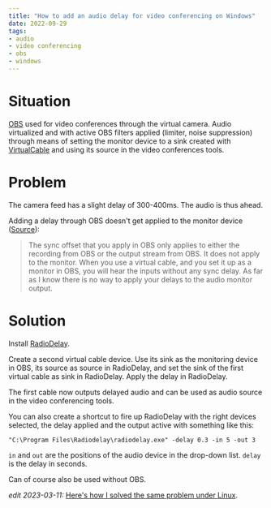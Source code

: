 ```yaml
---
title: "How to add an audio delay for video conferencing on Windows"
date: 2022-09-29
tags: 
- audio
- video conferencing
- obs
- windows
---
```


# Situation

[OBS](https://obsproject.com/) used for video conferences through the virtual camera. Audio virtualized and with active OBS filters applied (limiter, noise suppression) through means of setting the monitor device to a sink created with [VirtualCable](https://vac.muzychenko.net/en/) and using its source in the video conferences tools.

# Problem

The camera feed has a slight delay of 300-400ms. The audio is thus ahead.

Adding a delay through OBS doesn't get applied to the monitor device ([Source](https://obsproject.com/forum/threads/connecting-obs-with-zoom-without-av-syncing-issues.123960/post-469274)):

> The sync offset that you apply in OBS only applies to either the recording from OBS or the output stream from OBS. It does not apply to the monitor. When you use a virtual cable, and you set it up as a monitor in OBS, you will hear the inputs without any sync delay. As far as I know there is no way to apply your delays to the audio monitor output.

# Solution

Install [RadioDelay](https://www.daansystems.com/radiodelay/). 

Create a second virtual cable device. Use its sink as the monitoring device in OBS, its source as source in RadioDelay, and set the sink of the first virtual cable as sink in RadioDelay. Apply the delay in RadioDelay. 

The first cable now outputs delayed audio and can be used as audio source in the video conferencing tools.

You can also create a shortcut to fire up RadioDelay with the right devices selected, the delay applied and the output active with something like this: 

```
"C:\Program Files\Radiodelay\radiodelay.exe" -delay 0.3 -in 5 -out 3
```

`in` and `out` are the positions of the audio device in the drop-down list. `delay` is the delay in seconds.

Can of course also be used without OBS.

*edit 2023-03-11:* [Here's how I solved the same problem under Linux](../how-to-add-an-audio-delay-for-video-conferencing-on-linuxpulseaudio).
